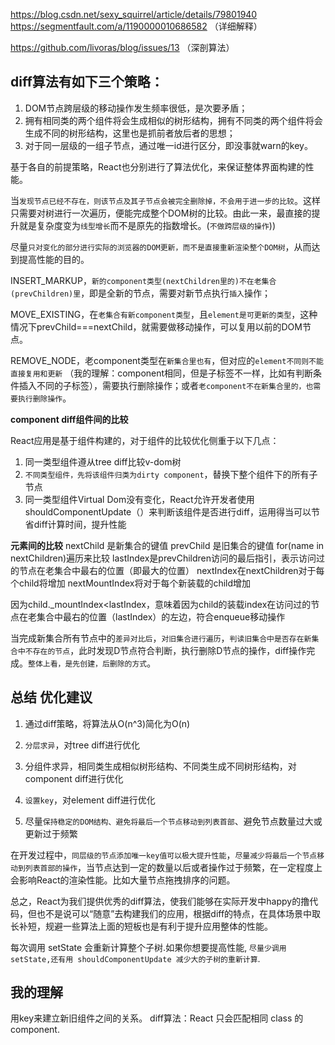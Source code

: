 https://blog.csdn.net/sexy_squirrel/article/details/79801940
https://segmentfault.com/a/1190000010686582  （详细解释）

https://github.com/livoras/blog/issues/13 （深剖算法）

## diff算法有如下三个策略：

1. DOM节点跨层级的移动操作发生频率很低，是次要矛盾；
2. 拥有相同类的两个组件将会生成相似的树形结构，拥有不同类的两个组件将会生成不同的树形结构，这里也是抓前者放后者的思想；
3. 对于同一层级的一组子节点，通过唯一id进行区分，即没事就warn的key。

基于各自的前提策略，React也分别进行了算法优化，来保证整体界面构建的性能。

当`发现节点已经不存在，则该节点及其子节点会被完全删除掉，不会用于进一步的比较`。这样只需要对树进行一次遍历，便能完成整个DOM树的比较。由此一来，最直接的提升就是复杂度变为`线型增长`而不是原先的指数增长。(`不做跨层级的操作`))

尽量`只对变化的部分进行实际的浏览器的DOM更新，而不是直接重新渲染整个DOM树`，从而达到提高性能的目的。

INSERT_MARKUP，`新的component类型(nextChildren里的)不在老集合(prevChildren)里`，即是全新的节点，需要对新节点执行`插入`操作；

MOVE_EXISTING，在`老集合有新component类型`，且`element是可更新的类型`，这种情况下prevChild===nextChild，就需要做移动操作，可以复用以前的DOM节点。

REMOVE_NODE，老component类型在`新集合里也有`，但对应的`element不同则不能直接复用和更新` （我的理解：component相同，但是子标签不一样，比如有判断条件插入不同的子标签），需要执行删除操作；或者`老component不在新集合里的，也需要执行删除操作`。

**component diff组件间的比较**

React应用是基于组件构建的，对于组件的比较优化侧重于以下几点：  
1. 同一类型组件遵从tree diff比较v-dom树
2. `不同类型组件，先将该组件归类为dirty component`，替换下整个组件下的所有子节点
3. 同一类型组件Virtual Dom没有变化，React允许开发者使用shouldComponentUpdate（）来判断该组件是否进行diff，运用得当可以节省diff计算时间，提升性能

**元素间的比较**
nextChild 是新集合的键值
prevChild 是旧集合的键值
for(name in nextChildren)遍历来比较
lastIndex是prevChildren访问的最后指引，表示访问过的节点在老集合中最右的位置（即最大的位置）
nextIndex在nextChildren对于每个child将增加
nextMountIndex将对于每个新装载的child增加

因为child._mountIndex<lastIndex，意味着因为child的装载index在访问过的节点在老集合中最右的位置（lastIndex）的左边，符合enqueue移动操作



当完成新集合所有节点中的`差异对比后`，`对旧集合进行遍历`，`判读旧集合中是否存在新集合中不存在的节点`，此时发现D节点符合判断，执行删除D节点的操作，diff操作完成。`整体上看，是先创建，后删除的方式`。

## 总结  优化建议
1. 通过diff策略，将算法从O(n^3)简化为O(n)

2. `分层求异`，对tree diff进行优化

3. 分组件求异，相同类生成相似树形结构、不同类生成不同树形结构，对component diff进行优化

4. `设置key`，对element diff进行优化

5. 尽量`保持稳定的DOM结构、避免将最后一个节点移动到列表首部`、避免节点数量过大或更新过于频繁

在开发过程中，`同层级的节点添加唯一key值可以极大提升性能`，`尽量减少将最后一个节点移动到列表首部的操作`，当节点达到一定的数量以后或者操作过于频繁，在一定程度上会影响React的渲染性能。比如大量节点拖拽排序的问题。


总之，React为我们提供优秀的diff算法，使我们能够在实际开发中happy的撸代码，但也不是说可以“随意”去构建我们的应用，根据diff的特点，在具体场景中取长补短，规避一些算法上面的短板也是有利于提升应用整体的性能。

每次调用 setState 会重新计算整个子树.如果你想要提高性能, `尽量少调用 setState,还有用 shouldComponentUpdate 减少大的子树的重新计算`.
## 我的理解
用key来建立新旧组件之间的关系。
diff算法：React 只会匹配相同 class 的 component.
